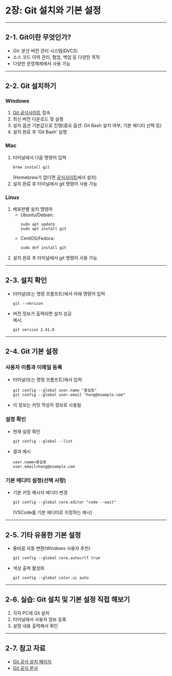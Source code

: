 
# 2장: Git 설치와 기본 설정

---

## 2-1. Git이란 무엇인가?

- Git: 분산 버전 관리 시스템(DVCS)
- 소스 코드 이력 관리, 협업, 백업 등 다양한 목적
- 다양한 운영체제에서 사용 가능

---

## 2-2. Git 설치하기

### Windows

1. [Git 공식사이트](https://git-scm.com/download/win) 접속  
2. 최신 버전 다운로드 및 실행
3. 설치 옵션 기본값으로 진행(중요 옵션: Git Bash 설치 여부, 기본 에디터 선택 등)
4. 설치 완료 후 ‘Git Bash’ 실행

### Mac

1. 터미널에서 다음 명령어 입력  
   ```
   brew install git
   ```
   (Homebrew가 없다면 [공식사이트](https://git-scm.com/download/mac)에서 설치)
2. 설치 완료 후 터미널에서 git 명령어 사용 가능

### Linux

1. 배포판별 설치 명령어
   - Ubuntu/Debian:  
     ```
     sudo apt update
     sudo apt install git
     ```
   - CentOS/Fedora:  
     ```
     sudo dnf install git
     ```
2. 설치 완료 후 터미널에서 git 명령어 사용 가능

---

## 2-3. 설치 확인

- 터미널(또는 명령 프롬프트)에서 아래 명령어 입력  
  ```
  git --version
  ```
- 버전 정보가 출력되면 설치 성공  
  예시:  
  ```
  git version 2.41.0
  ```

---

## 2-4. Git 기본 설정

### 사용자 이름과 이메일 등록

- 터미널(또는 명령 프롬프트)에서 입력  
  ```
  git config --global user.name "홍길동"
  git config --global user.email "hong@example.com"
  ```

- 이 정보는 커밋 작성자 정보로 사용됨

### 설정 확인

- 현재 설정 확인  
  ```
  git config --global --list
  ```
- 결과 예시  
  ```
  user.name=홍길동
  user.email=hong@example.com
  ```

### 기본 에디터 설정(선택 사항)

- 기본 커밋 메시지 에디터 변경  
  ```
  git config --global core.editor "code --wait"
  ```
  (VSCode를 기본 에디터로 지정하는 예시)

---

## 2-5. 기타 유용한 기본 설정

- 줄바꿈 자동 변환(Windows 사용자 추천)
  ```
  git config --global core.autocrlf true
  ```
- 색상 출력 활성화
  ```
  git config --global color.ui auto
  ```

---

## 2-6. 실습: Git 설치 및 기본 설정 직접 해보기

1. 각자 PC에 Git 설치
2. 터미널에서 사용자 정보 등록
3. 설정 내용 출력해서 확인

---

## 2-7. 참고 자료

- [Git 공식 설치 페이지](https://git-scm.com/downloads)
- [Git 공식 문서](https://git-scm.com/doc)


